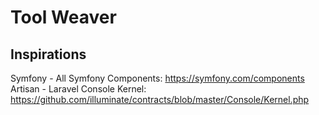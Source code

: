# Tool Weaver

## Inspirations
Symfony - All Symfony Components: https://symfony.com/components
Artisan - Laravel Console Kernel: https://github.com/illuminate/contracts/blob/master/Console/Kernel.php